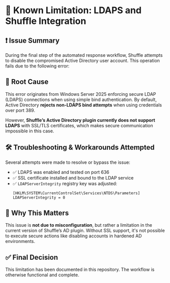 # 🚧 Known Limitation: LDAPS and Shuffle Integration

## ❗ Issue Summary

During the final step of the automated response workflow, Shuffle attempts to disable the compromised Active Directory user account. This operation fails due to the following error:


## 📌 Root Cause

This error originates from Windows Server 2025 enforcing secure LDAP (LDAPS) connections when using simple bind authentication. By default, Active Directory **rejects non-LDAPS bind attempts** when using credentials over port 389.

However, **Shuffle’s Active Directory plugin currently does not support LDAPS** with SSL/TLS certificates, which makes secure communication impossible in this case.

## 🛠️ Troubleshooting & Workarounds Attempted

Several attempts were made to resolve or bypass the issue:

- ✅ LDAPS was enabled and tested on port 636
- ✅ SSL certificate installed and bound to the LDAP service
- ✅ `LDAPServerIntegrity` registry key was adjusted:
  ```reg
  [HKLM\SYSTEM\CurrentControlSet\Services\NTDS\Parameters]
  LDAPServerIntegrity = 0

## 🔐 Why This Matters

This issue is **not due to misconfiguration**, but rather a limitation in the current version of Shuffle’s AD plugin. Without SSL support, it's not possible to execute secure actions like disabling accounts in hardened AD environments.

## ✅ Final Decision

This limitation has been documented in this repository. The workflow is otherwise functional and complete.
